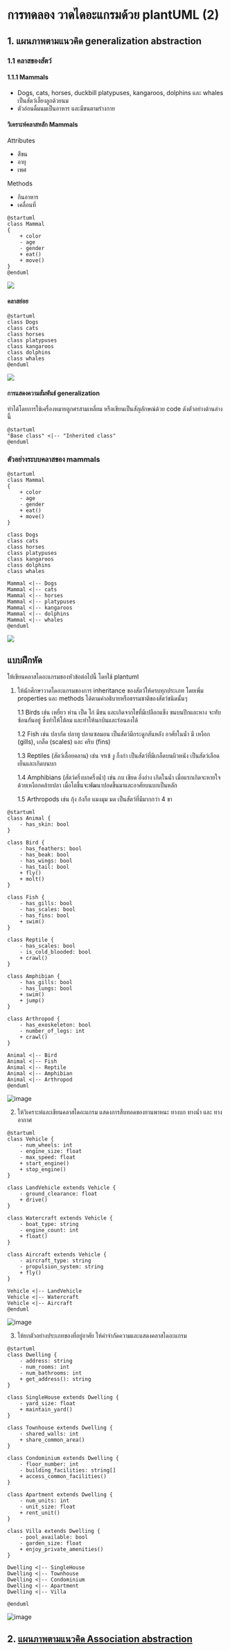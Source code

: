 # การทดลอง วาดไดอะแกรมด้วย plantUML (2)


## 1. แผนภาพตามแนวคิด generalization abstraction

### 1.1 คลาสของสัตว์

#### 1.1.1 Mammals

- Dogs, cats, horses, duckbill platypuses, kangaroos, dolphins และ whales เป็นสัตว์เลี้ยงลูกด้วยนม
- ตัวอ่อนดื่มนมเป็นอาหาร และมีขนตามร่างกาย

#### วิเคราะห์คลาสหลัก Mammals 
Attributes 
- สีขน
- อายุ
- เพศ

Methods
 - กินอาหาร
 - เคลื่อนที่

``` plantuml
@startuml
class Mammal
{
    + color
    - age
    - gender
    + eat()
    + move()
}
@enduml
```

![](./Lab/Pictures/pict-01.png)


####  คลาสย่อย


``` plantuml
@startuml
class Dogs
class cats
class horses
class platypuses
class kangaroos
class dolphins
class whales
@enduml
```

![](./Lab/Pictures/pict-02.png)


#### การแสดงความสัมพันธ์ generalization

ทำได้โดยการใช้เครื่องหมายลูกศรสามเหลี่ยม หรือเขียนเป็นสัญลักษณ์ด้วย code ดังตัวอย่างด้านล่างนี้

``` plantuml
@startuml
"Base class" <|-- "Inherited class"
@enduml
```

### ตัวอย่างระบบคลาสของ mammals

``` plantuml
@startuml 
class Mammal
{
    + color
    - age
    - gender
    + eat()
    + move()
}

class Dogs
class cats
class horses
class platypuses
class kangaroos
class dolphins
class whales

Mammal <|-- Dogs
Mammal <|-- cats
Mammal <|-- horses
Mammal <|-- platypuses
Mammal <|-- kangaroos
Mammal <|-- dolphins
Mammal <|-- whales
@enduml
```

![](./Lab/Pictures/pict-03.png)


## แบบฝึกหัด 
ให้เขียนคลาสไดอะแกรมของหัวข้อต่อไปนี้ โดยใช้ plantuml


1. ให้นักศึกษาวาดไดอะแกรมของการ inheritance ของสัตว์ให้ครบทุกประเภท โดยเพิ่ม properties และ methods ได้ตามคำอธิบายหรือธรรมชาติของสัตว์ชนิดนั้นๆ 

    1.1  Birds เช่น เหยี่ยว ห่าน เป็ด ไก่ มีขน และเกิดจากไขที่มีเปลือกแข็ง ขนบนปีกและหาง จะทับซ้อนกันอยู่ ซึ่งทำให้โต้ลม และทำให้นกบินและร่อนลงได้

    1.2 Fish  เช่น ปลากัด ปลาทู ปลาแซลมอน เป็นสัตว์มีกระดูกสันหลัง อาศัยในน้ำ มี เหงือก (gills),  เกล็ด (scales)  และ ครีบ (fins)

    1.3 Reptiles (สัตว์เลื้อยคลาน)  เช่น จรเข้ งู กิ้งก่า เป็นสัตว์ที่มีเกล็ดบนผิวหนัง เป็นสัตว์เลือดเย็นและเกิดบนบก

    1.4 Amphibians (สัตว์ครึ่งบกครึ่งน้ำ) เช่น กบ เขียด อึ่งอ่าง เกิดในน้ำ เมื่อแรกเกิดจะหายใจด้วยเหงือกคล้ายปลา เมื่อโตขึ้นจะพัฒนาปอดขึ้นมาและอาศัยบนบกเป็นหลัก

    1.5 Arthropods เช่น กุ้ง ก้งกือ แมงมุม มด เป็นสัตว์ที่มีมากกว่า 4 ขา 
```plantuml
@startuml
class Animal {
    - has_skin: bool
}

class Bird {
    - has_feathers: bool
    - has_beak: bool
    - has_wings: bool
    - has_tail: bool
    + fly()
    + molt()
}

class Fish {
    - has_gills: bool
    - has_scales: bool
    - has_fins: bool
    + swim()
}

class Reptile {
    - has_scales: bool
    - is_cold_blooded: bool
    + crawl()
}

class Amphibian {
    - has_gills: bool
    - has_lungs: bool
    + swim()
    + jump()
}

class Arthropod {
    - has_exoskeleton: bool
    - number_of_legs: int
    + crawl()
}

Animal <|-- Bird
Animal <|-- Fish
Animal <|-- Reptile
Animal <|-- Amphibian
Animal <|-- Arthropod
@enduml
```
![image](https://github.com/tnpn2545/Week-04/assets/115066414/477a97d8-de54-40f2-8a5e-fb58fdcef61a)

2. ให้วิเคราะห๋และเขียนคลาสไดอะแกรม แสดงการสืบทอดของยานพาหนะ ทางบก ทางน้ำ และ ทางอากาศ
``` plantuml
@startuml
class Vehicle {
    - num_wheels: int
    - engine_size: float
    - max_speed: float
    + start_engine()
    + stop_engine()
}

class LandVehicle extends Vehicle {
    - ground_clearance: float
    + drive()
}

class Watercraft extends Vehicle {
    - boat_type: string
    - engine_count: int
    + float()
}

class Aircraft extends Vehicle {
    - aircraft_type: string
    - propulsion_system: string
    + fly()
}

Vehicle <|-- LandVehicle
Vehicle <|-- Watercraft
Vehicle <|-- Aircraft
@enduml
```
![image](https://github.com/tnpn2545/Week-04/assets/115066414/7efea7a5-cb93-4b00-a781-fa651378685e)

3. ให้ยกตัวอย่างประเภทของที่อยู่อาศัย ให้คำจำกัดความและแสดงคลาสไดอะแกรม
```plantuml
@startuml
class Dwelling {
    - address: string
    - num_rooms: int
    - num_bathrooms: int
    + get_address(): string
}

class SingleHouse extends Dwelling {
    - yard_size: float
    + maintain_yard()
}

class Townhouse extends Dwelling {
    - shared_walls: int
    + share_common_area()
}

class Condominium extends Dwelling {
    - floor_number: int
    - building_facilities: string[]
    + access_common_facilities()
}

class Apartment extends Dwelling {
    - num_units: int
    - unit_size: float
    + rent_unit()
}

class Villa extends Dwelling {
    - pool_available: bool
    - garden_size: float
    + enjoy_private_amenities()
}

Dwelling <|-- SingleHouse
Dwelling <|-- Townhouse
Dwelling <|-- Condominium
Dwelling <|-- Apartment
Dwelling <|-- Villa

@enduml
```
![image](https://github.com/tnpn2545/Week-04/assets/115066414/3640da6e-0ca2-4d7b-97d3-b98dbdaa0d35)

## 2. [แผนภาพตามแนวคิด Association abstraction](Week04-lab-part-02.md)


